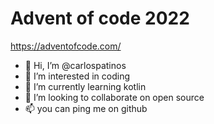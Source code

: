 # Advent of code 2022 
https://adventofcode.com/

- 👋 Hi, I’m @carlospatinos
- 👀 I’m interested in coding
- 🌱 I’m currently learning kotlin
- 💞️ I’m looking to collaborate on open source
- 📫 you can ping me on github
